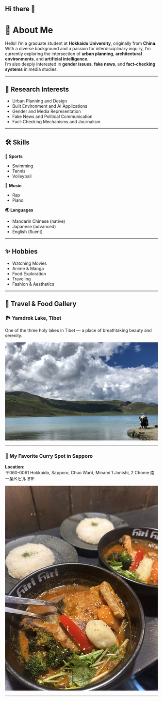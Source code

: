 ## Hi there 👋
# 👋 About Me

Hello! I’m a graduate student at **Hokkaido University**, originally from **China**.  
With a diverse background and a passion for interdisciplinary inquiry, I’m currently exploring the intersection of **urban planning**, **architectural environments**, and **artificial intelligence**.  
I’m also deeply interested in **gender issues**, **fake news**, and **fact-checking systems** in media studies.

---

## 🔬 Research Interests

- Urban Planning and Design  
- Built Environment and AI Applications  
- Gender and Media Representation  
- Fake News and Political Communication  
- Fact-Checking Mechanisms and Journalism

---

## 🛠️ Skills

**🏀 Sports**  
- Swimming  
- Tennis  
- Volleyball  

**🎵 Music**  
- Rap  
- Piano  

**🌏 Languages**  
- Mandarin Chinese (native)  
- Japanese (advanced)  
- English (fluent)

---

## ✨ Hobbies

- Watching Movies  
- Anime & Manga  
- Food Exploration  
- Traveling  
- Fashion & Aesthetics

---

## 📸 Travel & Food Gallery

### 🏞 Yamdrok Lake, Tibet

One of the three holy lakes in Tibet — a place of breathtaking beauty and serenity.

![Yamdrok Lake](assets/images/yamdrok.jpg)

---

### 🍛 My Favorite Curry Spot in Sapporo

**Location:**  
〒060-0061 Hokkaido, Sapporo, Chuo Ward, Minami 1 Jonishi, 2 Chome 南一条Ｋビル B1F

![Soup Curry in Sapporo](assets/images/curry.jpg)

---

<!--
**Cherxxxx/Cherxxxx** is a ✨ _special_ ✨ repository because its `README.md` (this file) appears on your GitHub profile.

Here are some ideas to get you started:

- 🔭 I’m currently working on ...
- 🌱 I’m currently learning ...
- 👯 I’m looking to collaborate on ...
- 🤔 I’m looking for help with ...
- 💬 Ask me about ...
- 📫 How to reach me: ...
- 😄 Pronouns: ...
- ⚡ Fun fact: ...
-->
